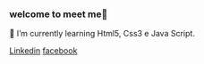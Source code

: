 ### welcome to meet me👋


  


 🌱 I’m currently learning Html5, Css3 e Java Script.
 
 

 
 <a href="https://www.linkedin.com/in/deyse-bonisegnia-995486171/">Linkedin</a>
            <a href="https://www.facebook.com/profile.php?id=100015808627881">facebook</a>
             
            
            

                 
 

